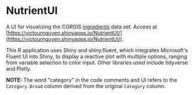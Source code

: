 # NutrientUI
A UI for visualizing the CORGIS [ingredients](https://think.cs.vt.edu/corgis/csv/ingredients/) data set. Access at [https://victournguyen.shinyapps.io/NutrientUI/](https://victournguyen.shinyapps.io/NutrientUI/).

This R application uses Shiny and shiny.fluent, which integrates Microsoft's Fluent UI into Shiny, to display a reactive plot with multiple options, ranging from variable selection to color input. Other libraries used include tidyverse and Plotly.

**NOTE:** The word "category" in the code comments and UI refers to the `Category.Broad` column derived from the original `Category` column.